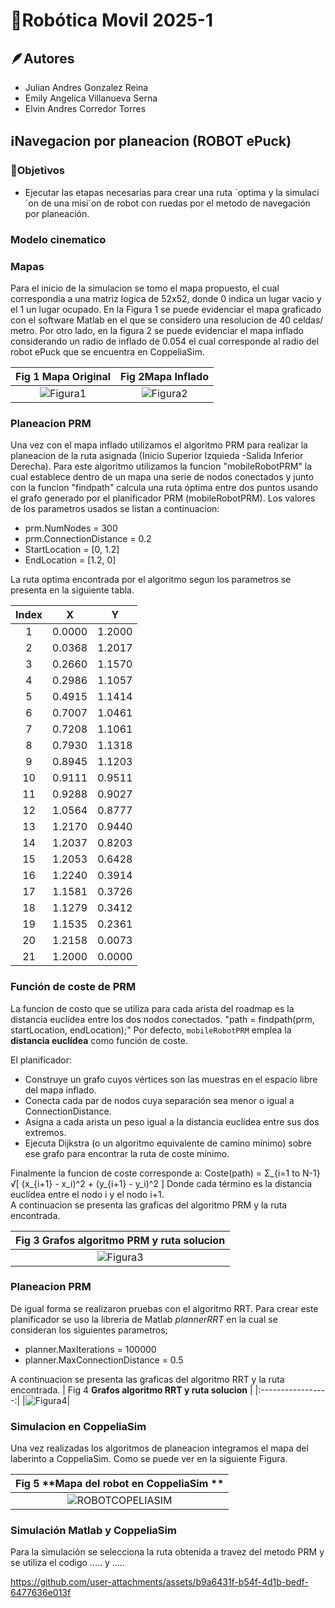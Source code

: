 # 🤖Robótica Movil 2025-1

## 🪶Autores
* Julian Andres Gonzalez Reina
* Emily Angelica Villanueva Serna
* Elvin Andres Corredor Torres

## ℹ️Navegacion por planeacion (ROBOT ePuck)

### 🏁Objetivos
* Ejecutar las etapas necesarias para crear una ruta ´optima y la simulaci´on de una misi´on de robot con ruedas por el metodo de navegación por planeación.

### Modelo cinematico

### Mapas

Para el inicio de la simulacion se tomo el mapa propuesto, el cual correspondia a una matriz logica de 52x52, donde 0 indica un lugar vacio y el 1 un lugar ocupado. En la Figura 1 se puede evidenciar el mapa graficado con el software Matlab en el que se considero una resolucion de 40 celdas/ metro. Por otro lado, en la figura 2 se puede evidenciar el mapa inflado considerando un radio de inflado de 0.054 el cual corresponde al radio del robot ePuck que se encuentra en CoppeliaSim.

| Fig 1 **Mapa Original** | Fig 2**Mapa Inflado** |
|:-----------------:|:----------------:|
| ![Figura1](https://github.com/user-attachments/assets/3e8ac12a-0fa6-4d04-92d1-9830fac7473d) | ![Figura2](https://github.com/user-attachments/assets/737b7126-0a7c-4303-96f3-134ed966bdbc) |

### Planeacion PRM

Una vez con el mapa inflado utilizamos el algoritmo PRM para realizar la planeacion de la ruta asignada (Inicio Superior Izquieda -Salida Inferior Derecha). Para este algoritmo utilizamos la funcion "mobileRobotPRM" la cual establece dentro de un mapa una serie de nodos conectados y junto con la funcion "findpath" calcula una ruta óptima entre dos puntos usando el grafo generado por el planificador PRM (mobileRobotPRM). Los valores de los parametros usados se listan a continuacion:

* prm.NumNodes = 300
* prm.ConnectionDistance = 0.2
* StartLocation = [0, 1.2]
* EndLocation = [1.2, 0]

La ruta optima encontrada por el algoritmo segun los parametros se presenta en la siguiente tabla.

| Index |    X    |    Y    |
|:-----:|:-------:|:-------:|
|   1   | 0.0000  | 1.2000  |
|   2   | 0.0368  | 1.2017  |
|   3   | 0.2660  | 1.1570  |
|   4   | 0.2986  | 1.1057  |
|   5   | 0.4915  | 1.1414  |
|   6   | 0.7007  | 1.0461  |
|   7   | 0.7208  | 1.1061  |
|   8   | 0.7930  | 1.1318  |
|   9   | 0.8945  | 1.1203  |
|  10   | 0.9111  | 0.9511  |
|  11   | 0.9288  | 0.9027  |
|  12   | 1.0564  | 0.8777  |
|  13   | 1.2170  | 0.9440  |
|  14   | 1.2037  | 0.8203  |
|  15   | 1.2053  | 0.6428  |
|  16   | 1.2240  | 0.3914  |
|  17   | 1.1581  | 0.3726  |
|  18   | 1.1279  | 0.3412  |
|  19   | 1.1535  | 0.2361  |
|  20   | 1.2158  | 0.0073  |
|  21   | 1.2000  | 0.0000  |

### Función de coste de PRM
La funcion de costo que se utiliza para cada arista del roadmap es la distancia euclídea entre los dos nodos conectados. "path = findpath(prm, startLocation, endLocation);"
Por defecto, `mobileRobotPRM` emplea la **distancia euclídea** como función de coste.

El planificador:
* Construye un grafo cuyos vértices son las muestras en el espacio libre del mapa inflado.
* Conecta cada par de nodos cuya separación sea menor o igual a ConnectionDistance.
* Asigna a cada arista un peso igual a la distancia euclídea entre sus dos extremos.
* Ejecuta Dijkstra (o un algoritmo equivalente de camino mínimo) sobre ese grafo para encontrar la ruta de coste mínimo.

Finalmente la funcion de coste corresponde a: Coste(path) = Σ_{i=1 to N-1} √[ (x_{i+1} - x_i)^2 + (y_{i+1} - y_i)^2 ]
Donde cada término es la distancia euclídea entre el nodo i y el nodo i+1.  
A continuacion se presenta las graficas del algoritmo PRM y la ruta encontrada.

| Fig 3 **Grafos algoritmo PRM y ruta solucion** |
|:-----------------:|
|![Figura3](https://github.com/user-attachments/assets/82926b42-8b55-4b25-ac42-32bc4fa68336)|

### Planeacion PRM

De igual forma se realizaron pruebas con el algoritmo RRT. Para crear este planificador se uso la libreria de Matlab *plannerRRT* en la cual se consideran los siguientes parametros;
* planner.MaxIterations = 100000
* planner.MaxConnectionDistance = 0.5

A continuacion se presenta las graficas del algoritmo RRT y la ruta encontrada.
| Fig 4 **Grafos algoritmo RRT y ruta solucion** |
|:-----------------:|
|![Figura4](https://github.com/user-attachments/assets/93a33efd-4ecc-4d60-ab58-d5bf5542da0b)|

### Simulacion en CoppeliaSim

Una vez realizadas los algoritmos de planeacion integramos el mapa del laberinto a CoppeliaSim. Como se puede ver en la siguiente Figura.

| Fig 5 **Mapa del robot en CoppeliaSim ** |
|:-----------------:|
|![ROBOTCOPELIASIM](https://github.com/user-attachments/assets/19d366f5-53b1-4f0b-b317-54b1b292d00b)|

### Simulación Matlab y CoppeliaSim

Para la simulación se selecciona la ruta obtenida a travez del metodo PRM  y se utiliza el codigo  ..... y  .....

https://github.com/user-attachments/assets/b9a6431f-b54f-4d1b-bedf-6477636e013f


